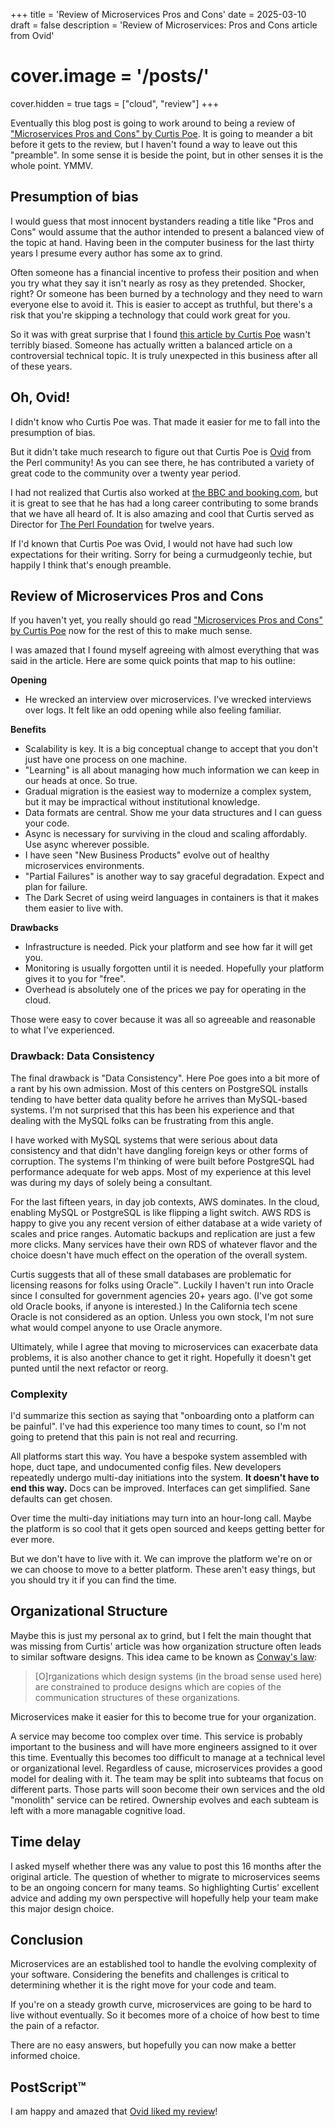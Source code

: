+++
title = 'Review of Microservices Pros and Cons'
date = 2025-03-10
draft = false
description = 'Review of Microservices: Pros and Cons article from Ovid'
# cover.image = '/posts/'
cover.hidden = true
tags = ["cloud", "review"]
+++

Eventually this blog post is going to work around to being a review of
["Microservices Pros and Cons" by Curtis Poe](https://curtispoe.org/articles/microservices-pros-and-cons.html).
It is going to meander a bit before it gets to the review, but I haven't
found a way to leave out this "preamble".  In some sense it is beside the point,
but in other senses it is the whole point.  YMMV.

## Presumption of bias

I would guess that most innocent bystanders reading a title like "Pros and Cons"
would assume that the author intended to present a balanced view of the topic at hand.
Having been in the computer business for the last thirty years I presume every
author has some ax to grind.

Often someone has a financial incentive to profess their position and when you try
what they say it isn't nearly as rosy as they pretended.  Shocker, right?
Or someone has been burned by a technology and they need to warn everyone else to
avoid it.  This is easier to accept as truthful, but there's a risk that you're
skipping a technology that could work great for you.

So it was with great surprise that I found
[this article by Curtis Poe](https://curtispoe.org/articles/microservices-pros-and-cons.html)
wasn't terribly biased.
Someone has actually written a balanced article on a controversial technical topic.
It is truly unexpected in this business after all of these years.

## Oh, Ovid!

I didn't know who Curtis Poe was.  That made it easier for me to fall into the presumption of bias.

But it didn't take much research to figure out that Curtis Poe is
[Ovid](https://metacpan.org/author/OVID) from the Perl community!
As you can see there, he has contributed a variety of great code
to the community over a twenty year period.

I had not realized that Curtis also worked at
[the BBC and booking.com](https://www.linkedin.com/in/curtispoe/),
but it is great to see that he has had a long career contributing
to some brands that we have all heard of.
It is also amazing and cool that Curtis served as Director
for [The Perl Foundation](https://www.perlfoundation.org/)
for twelve years.

If I'd known that Curtis Poe was Ovid, I would not have had such low
expectations for their writing.  Sorry for being a curmudgeonly techie,
but happily I think that's enough preamble.

## Review of Microservices Pros and Cons

If you haven't yet, you really should go read
["Microservices Pros and Cons" by Curtis Poe](https://curtispoe.org/articles/microservices-pros-and-cons.html)
now for the rest of this to make much sense.

I was amazed that I found myself agreeing with almost everything that was said
in the article.  Here are some quick points that map to his outline:

__Opening__
* He wrecked an interview over microservices.  I've wrecked interviews over logs.  It felt like an odd opening while also feeling familiar.

__Benefits__
* Scalability is key.  It is a big conceptual change to accept that you don't just have one process on one machine.
* "Learning" is all about managing how much information we can keep in our heads at once.  So true.
* Gradual migration is the easiest way to modernize a complex system, but it may be impractical without institutional knowledge.
* Data formats are central.  Show me your data structures and I can guess your code.
* Async is necessary for surviving in the cloud and scaling affordably.  Use async wherever possible.
* I have seen "New Business Products" evolve out of healthy microservices environments.
* "Partial Failures" is another way to say graceful degradation.  Expect and plan for failure.
* The Dark Secret of using weird languages in containers is that it makes them easier to live with.

__Drawbacks__
* Infrastructure is needed.  Pick your platform and see how far it will get you.
* Monitoring is usually forgotten until it is needed.  Hopefully your platform gives it to you for "free".
* Overhead is absolutely one of the prices we pay for operating in the cloud.

Those were easy to cover because it was all so agreeable and reasonable to what I've experienced.

### Drawback: Data Consistency

The final drawback is "Data Consistency". Here Poe goes into a bit more of a rant by his own admission.
Most of this centers on PostgreSQL installs tending to have better data quality before he arrives
than MySQL-based systems.  I'm not surprised that this has been his experience and that dealing with the
MySQL folks can be frustrating from this angle.

I have worked with MySQL systems that were serious about data consistency and that didn't have dangling
foreign keys or other forms of corruption.  The systems I'm thinking of were built before PostgreSQL
had performance adequate for web apps.  Most of my experience at this level was during my days of
solely being a consultant.

For the last fifteen years, in day job contexts, AWS dominates.  In the cloud, enabling MySQL or PostgreSQL
is like flipping a light switch.  AWS RDS is happy to give you any recent version of either database at a wide 
variety of scales and price ranges.  Automatic backups and replication are just a few more clicks.
Many services have their own RDS of whatever flavor and the choice
doesn't have much effect on the operation of the overall system.

Curtis suggests that all of these small databases are problematic for licensing
reasons for folks using Oracle™.
Luckily I haven't run into Oracle since I consulted for government agencies 20+ years ago.
(I've got some old Oracle books, if anyone is interested.)
In the California tech scene Oracle is not considered as an option.
Unless you own stock, I'm not sure what would compel anyone to use Oracle anymore.

Ultimately, while I agree that moving to microservices can exacerbate data problems,
it is also another chance to get it right.  Hopefully it doesn't get punted
until the next refactor or reorg.

### Complexity

I'd summarize this section as saying that "onboarding onto a platform can be painful".
I've had this experience too many times to count, so I'm not going to pretend that this
pain is not real and recurring.

All platforms start this way.  You have a bespoke system assembled with hope, duct tape, and 
undocumented config files.  New developers repeatedly undergo multi-day initiations into the
system.  __It doesn't have to end this way.__  Docs can be improved.  Interfaces can get simplified.
Sane defaults can get chosen.

Over time the multi-day initiations may turn into an hour-long call.  Maybe the platform is so cool
that it gets open sourced and keeps getting better for ever more.

But we don't have to live with it.  We can improve the platform we're on or we can choose to move
to a better platform.  These aren't easy things, but you should try it if you can find the time.

## Organizational Structure

Maybe this is just my personal ax to grind, but I felt the main thought that was missing from
Curtis' article was how organization structure often leads to similar software designs.
This idea came to be known as [Conway's law](https://en.wikipedia.org/wiki/Conway%27s_law):

> [O]rganizations which design systems (in the broad sense used here) are
> constrained to produce designs which are copies of the communication structures
> of these organizations.

Microservices make it easier for this to become true for your organization.

A service may become too complex over time.
This service is probably important to the business and will have
more engineers assigned to it over this time.  Eventually this becomes too difficult to manage
at a technical level or organizational level.  Regardless of cause, microservices provides a good
model for dealing with it.  The team may be split into subteams that focus on different parts.
Those parts will soon become their own services and the old "monolith" service can be retired.
Ownership evolves and each subteam is left with a more managable cognitive load.

## Time delay

I asked myself whether there was any value to post this 16 months after the original article.
The question of whether to migrate to microservices seems to be an ongoing concern for many teams.
So highlighting Curtis' excellent advice and adding my own perspective will hopefully help
your team make this major design choice.

## Conclusion

Microservices are an established tool to handle the evolving complexity of your software.
Considering the benefits and challenges is critical to determining whether it is the right
move for your code and team.

If you're on a steady growth curve, microservices are going to be hard to live without eventually.
So it becomes more of a choice of how best to time the pain of a refactor.

There are no easy answers, but hopefully you can now make a better informed choice.

## PostScript™

I am happy and amazed that [Ovid liked my review](https://github.com/chicks-net/www-chicks-net/pull/32#issuecomment-2712859793)!
